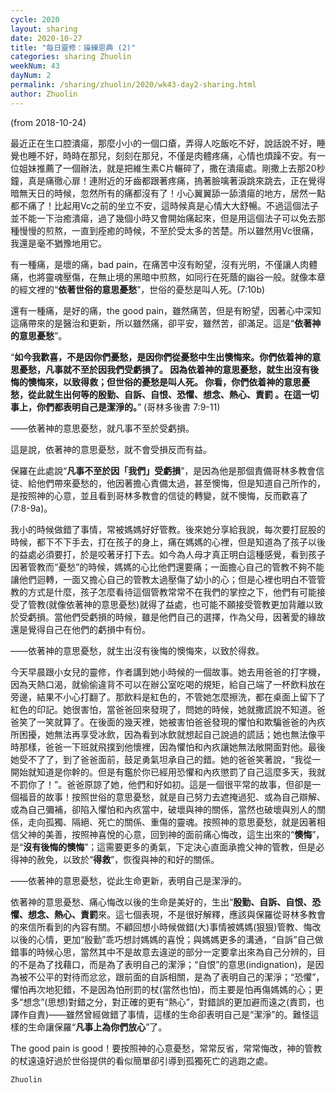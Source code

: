```yaml
---
cycle: 2020
layout: sharing
date: 2020-10-27
title: "每日靈修：操練恩典 (2)"
categories: sharing Zhuolin
weekNum: 43
dayNum: 2
permalink: /sharing/zhuolin/2020/wk43-day2-sharing.html
author: Zhuolin
---
```

(from 2018-10-24)

最近正在生口腔潰瘍，那麼小小的一個口瘡，弄得人吃飯吃不好，說話說不好，睡覺也睡不好，時時在那兒，刻刻在那兒，不僅是肉體疼痛，心情也煩躁不安。有一位姐妹推薦了一個辦法，就是把維生素C片輾碎了，撒在潰瘍處。剛撒上去那20秒鐘，真是痛徹心扉！連附近的牙齒都跟著疼痛，摀著臉噙著淚跳來跳去，正在覺得暗無天日的時候，忽然所有的痛都沒有了！小心翼翼舔一舔潰瘍的地方，居然一點都不痛了！比起用Vc之前的坐立不安，這時候真是心情大大舒暢。不過這個法子並不能一下治癒潰瘍，過了幾個小時又會開始痛起來，但是用這個法子可以免去那種慢慢的煎熬，一直到痊癒的時候，不至於受太多的苦楚。所以雖然用Vc很痛，我還是毫不猶豫地用它。  

有一種痛，是壞的痛，bad pain，在痛苦中沒有盼望，沒有光明，不僅讓人肉體痛，也將靈魂壓傷，在無止境的黑暗中煎熬，如同行在死蔭的幽谷一般。就像本章的經文裡的“**依著世俗的意思憂愁**”，世俗的憂愁是叫人死。(7:10b)  

還有一種痛，是好的痛，the good pain，雖然痛苦，但是有盼望，因著心中深知這痛帶來的是醫治和更新，所以雖然痛，卻平安，雖然苦，卻滿足。這是“**依著神的意思憂愁**”。  

“**如今我歡喜，不是因你們憂愁，是因你們從憂愁中生出懊悔來。你們依着神的意思憂愁，凡事就不至於因我們受虧損了。 因為依着神的意思憂愁，就生出沒有後悔的懊悔來，以致得救；但世俗的憂愁是叫人死。 你看，你們依着神的意思憂愁，從此就生出何等的殷勤、自訴、自恨、恐懼、想念、熱心、責罰 。在這一切事上，你們都表明自己是潔淨的。**” (哥林多後書 7:9-11)  

——依著神的意思憂愁，就凡事不至於受虧損。  

這是說，依著神的意思憂愁，就不會受損反而有益。  

保羅在此處說“**凡事不至於因「我們」受虧損**”，是因為他是那個責備哥林多教會信徒、給他們帶來憂愁的，他因著擔心責備太過，甚至懊悔，但是知道自己所作的，是按照神的心意，並且看到哥林多教會的信徒的轉變，就不懊悔，反而歡喜了(7:8-9a)。  

我小的時候做錯了事情，常被媽媽好好管教。後來她分享給我說，每次要打屁股的時候，都下不下手去，打在孩子的身上，痛在媽媽的心裡，但是知道為了孩子以後的益處必須要打，於是咬著牙打下去。如今為人母才真正明白這種感覺，看到孩子因著管教而“憂愁”的時候，媽媽的心比他們還要痛；一面擔心自己的管教不夠不能讓他們迴轉，一面又擔心自己的管教太過壓傷了幼小的心；但是心裡也明白不管管教的方式是什麼，孩子怎麼看待這個管教常常不在我們的掌控之下，他們有可能接受了管教(就像依著神的意思憂愁)就得了益處，也可能不願接受管教更加背離以致於受虧損。當他們受虧損的時候，雖是他們自己的選擇，作為父母，因著愛的緣故還是覺得自己在他們的虧損中有份。  

——依著神的意思憂愁，就生出沒有後悔的懊悔來，以致於得救。  

今天早晨跟小女兒的靈修，作者講到她小時候的一個故事。她去用爸爸的打字機，因為天熱口渴，就偷偷違背不可以在辦公室吃喝的規矩，給自己端了一杯飲料放在旁邊，結果不小心打翻了。那飲料是紅色的，不管她怎麼擦洗，都在桌面上留下了紅色的印記。她很害怕，當爸爸回來發現了，問她的時候，她就撒謊說不知道。爸爸笑了一笑就算了。在後面的幾天裡，她被害怕爸爸發現的懼怕和欺騙爸爸的內疚所困擾，她無法再享受冰飲，因為看到冰飲就想起自己說過的謊話；她也無法像平時那樣，爸爸一下班就飛撲到他懷裡，因為懼怕和內疚讓她無法敞開面對他。最後她受不了了，到了爸爸面前，鼓足勇氣坦承自己的錯。她的爸爸笑著說，“我從一開始就知道是你幹的。但是有鑑於你已經用恐懼和內疚懲罰了自己這麼多天，我就不罰你了！”。爸爸原諒了她，他們和好如初。這是一個很平常的故事，但卻是一個福音的故事！按照世俗的意思憂愁，就是自己努力去遮掩過犯、或為自己辯解、或為自己彌補，卻陷入懼怕和內疚當中，破壞與神的關係，當然也破壞與別人的關係，走向孤獨、隔絕、死亡的關係、重傷的靈魂。按照神的意思憂愁，就是因著相信父神的美善，按照神喜悅的心意，回到神的面前痛心悔改，這生出來的“**懊悔**”，是“**沒有後悔的懊悔**”；這需要更多的勇氣，下定決心直面承擔父神的管教，但是必得神的赦免，以致於“**得救**”，恢復與神的和好的關係。  

——依著神的意思憂愁，從此生命更新，表明自己是潔淨的。  

依著神的意思憂愁、痛心悔改以後的生命是美好的，生出“**殷勤、自訴、自恨、恐懼、想念、熱心、責罰**來。這七個表現，不是很好解釋，應該與保羅從哥林多教會的來信所看到的內容有關。不顧回想小時候做錯(大)事情被媽媽(狠狠)管教、悔改以後的心情，更加“殷勤”乖巧想討媽媽的喜悅；與媽媽更多的溝通，“自訴”自己做錯事的時候心思，當然其中不是故意去違逆的部分一定要拿出來為自己分辨的，目的不是為了找藉口，而是為了表明自己的潔淨；“自恨”的意思(indignation)，是因為被不公平的對待而忿忿，跟前面的自訴相關，是為了表明自己的潔淨；“恐懼”，懼怕再次地犯錯，不是因為怕刑罰的杖(當然也怕)，而主要是怕再傷媽媽的心；更多“想念”(思想)對錯之分，對正確的更有“熱心”，對錯誤的更加避而遠之(責罰，也譯作自責)——雖然曾經做錯了事情，這樣的生命卻表明自己是“潔淨”的。難怪這樣的生命讓保羅“**凡事上為你們放心**”了。  

The good pain is good！要按照神的心意憂愁，常常反省，常常悔改，神的管教的杖遠遠好過於世俗提供的看似簡單卻引導到孤獨死亡的逃跑之處。  

`Zhuolin`  
